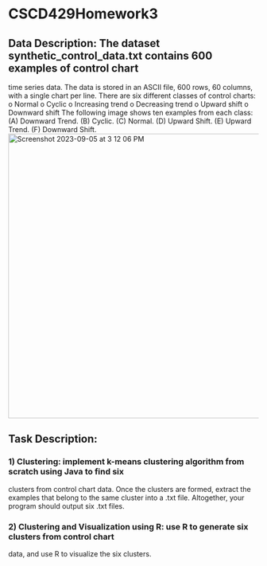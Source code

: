 # CSCD429Homework3
## Data Description: The dataset synthetic_control_data.txt contains 600 examples of control chart
time series data. The data is stored in an ASCII file, 600 rows, 60 columns, with a single chart
per line. There are six different classes of control charts:
o Normal
o Cyclic
o Increasing trend
o Decreasing trend
o Upward shift
o Downward shift
The following image shows ten examples from each class: (A) Downward Trend. (B) Cyclic. (C)
Normal. (D) Upward Shift. (E) Upward Trend. (F) Downward Shift. 
<img width="572" alt="Screenshot 2023-09-05 at 3 12 06 PM" src="https://github.com/Evebarr20/CSCD429Homework3/assets/97476504/c07d87eb-bc99-45f7-85e0-a5a3545cecd7">

## Task Description:
### 1) Clustering: implement k-means clustering algorithm from scratch using Java to find six

clusters from control chart data. Once the clusters are formed, extract the examples that
belong to the same cluster into a .txt file. Altogether, your program should output six .txt
files.

### 2) Clustering and Visualization using R: use R to generate six clusters from control chart
data, and use R to visualize the six clusters.
